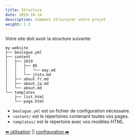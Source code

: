 ```yaml
---
title: Structure
date: 2019-10-14
description: Comment structurer votre projet
weight: 1.3
---
```


Votre site doit avoir la structure suivante:

```
my-website
├── beulogue.yml
├── content
│   ├── 2019
│   │   ├── 05
│   │   │   └── may.md
│   │   └── jtutu.md
│   ├── about.fr.md
│   ├── about.jp.md
│   └── about.md
└── templates
    ├── list.html
    └── page.html
```

- `beulogue.yml` est un fichier de configuration nécessaire.
- `content/` est le répertoires contenant toutes vos pages.
- `templates/` est le répertoire avec vos modèles HTML.

[⬅️ utilisation](/fr/usage/usage.html) || [configuration ➡️](/fr/usage/configuration.html)